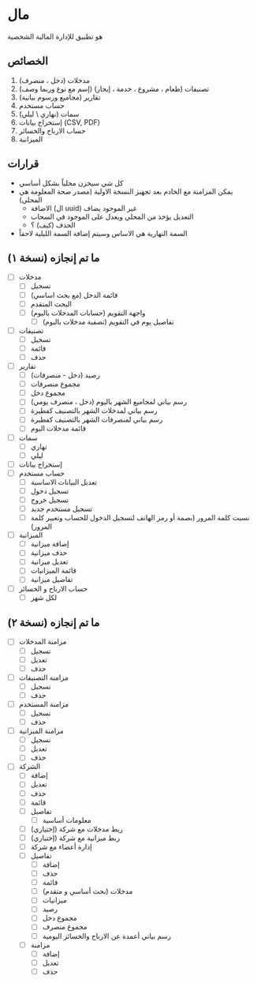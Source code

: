 # مال
هو تطبيق للإدارة المالية الشخصية
## الخصائص
1. مدخلات (دخل ، منصرف)
2. تصنيفات (طعام ، مشروع ، خدمة ، إيجار) (إسم مع نوع وربما وصف)
3. تقارير (مجاميع ورسوم بيانية)
4. حساب مستخدم
5. سمات (نهاري \ ليلي)
6. إستخراج بيانات (CSV, PDF)
7. حساب الارباح والخسائر
8. الميزانية

## قرارات
- كل شي سيخزن محلياً بشكل أساسي
- يمكن المزامنة مع الخادم بعد تجهيز النسخة الاولية (مصدر صحة المعلومة هي المحلي)
	- الاضافة (ال uuid) غير الموجود يضاف
	- التعديل يؤخذ من المحلي ويعدل على الموجود في السحاب
	- الحذف (كيف) ؟
- السمة النهارية هي الاساس وسيتم إضافة السمة الليلية لاحقاً

## ما تم إنجازه (نسخة ١)
- [ ] مدخلات
	- [ ] تسجيل
	- [ ] قائمة الدخل (مع بحث اساسي)
	- [ ] البحث المتقدم
	- [ ] واجهة التقويم (حسابات المدخلات باليوم)
		- [ ] تفاصيل يوم في التقويم (تصفية مدخلات باليوم)
- [ ] تصنيفات
	- [ ] تسجيل
	- [ ] قائمة
	- [ ] حذف
- [ ] تقارير
	- [ ] رصيد (دخل - منصرفات)
	- [ ] مجموع منصرفات
	- [ ] مجموع دخل
	- [ ] رسم بياني لمجاميع الشهر باليوم (دخل ، منصرف يومي)
	- [ ] رسم بياني لمدخلات الشهر بالتصنيف كفطيرة
	- [ ] رسم بياني لمنصرفات الشهر بالتصنيف كفطيرة
	- [ ] قائمة مدخلات اليوم
- [ ] سمات
	- [ ] نهاري
	- [ ] ليلي
- [ ] إستخراج بيانات
- [ ] حساب مستخدم
	- [ ] تعديل البيانات الاساسية
	- [ ] تسجيل دخول
	- [ ] تسجيل خروج
	- [ ] تسجيل مستخدم جديد
	- [ ] نسيت كلمة المرور (بصمة أو رمز الهاتف لتسجيل الدخول للحساب وتغيير كلمة المرور)
- [ ] الميزانية
	- [ ] إضافة ميزانية
	- [ ] حذف ميزانية 
	- [ ] تعديل ميزانية
	- [ ] قائمة الميزانيات
	- [ ] تفاصيل ميزانية
- [ ] حساب الارباح و الخسائر
	- [ ] لكل شهر

## ما تم إنجازه (نسخة ٢)
- [ ] مزامنة المدخلات
	- [ ] تسجيل
	- [ ] تعديل
	- [ ] حذف
- [ ] مزامنة التصنيفات
	- [ ] تسجيل
 	- [ ] حذف
- [ ] مزامنة المستخدم
	- [ ] تسجيل
	- [ ] حذف
- [ ] مزامنة الميزانية
	- [ ] تسجيل
	- [ ] تعديل
	- [ ] حذف
- [ ] الشركة
	- [ ] إضافة
	- [ ] تعديل
	- [ ] حذف
	- [ ] قائمة
	- [ ] تفاصيل
		- [ ] معلومات أساسية
	- [ ] ربط مدخلات مع شركة (إختياري)
	- [ ] ربط ميزانية مع شركة (إختياري)
	- [ ] إدارة أعضاء مع شركة
	- [ ] تفاصيل
		- [ ] إضافة
		- [ ] حذف
		- [ ] قائمة
		- [ ] مدخلات (بحث أساسي و متقدم)
		- [ ] ميزانيات
		- [ ] رصيد
		- [ ] مجموع دخل
		- [ ] مجموع منصرف
		- [ ] رسم بياني أعمدة عن الارباح والخسائر اليومية
	- [ ] مزامنة
		- [ ] إضافة
		- [ ] تعديل
		- [ ] حذف
